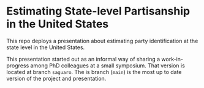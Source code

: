 # Estimating State-level Partisanship in the United States

This repo deploys a presentation about estimating party identification at the state level in the United States.

This presentation started out as an informal way of sharing a work-in-progress among PhD colleagues at a small symposium. That version is located at branch `saguaro`. The is branch (`main`) is the most up to date version of the project and presentation.


